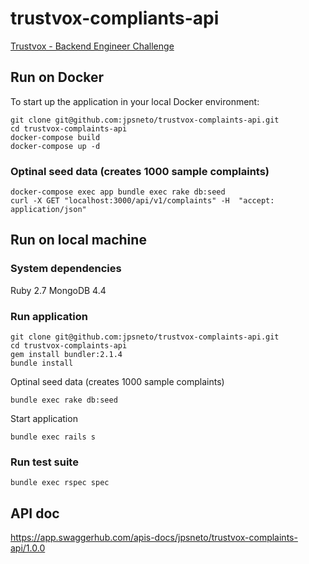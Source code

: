 # trustvox-compliants-api
[Trustvox - Backend Engineer Challenge](https://gist.github.com/cleytonmessias/6098d0747743620dfc58f977a8f1ded7)

## Run on Docker
To start up the application in your local Docker environment:

```
git clone git@github.com:jpsneto/trustvox-complaints-api.git
cd trustvox-complaints-api
docker-compose build
docker-compose up -d
```

### Optinal seed data (creates 1000 sample complaints)
```
docker-compose exec app bundle exec rake db:seed 
curl -X GET "localhost:3000/api/v1/complaints" -H  "accept: application/json"
```

## Run on local machine
### System dependencies
Ruby 2.7
MongoDB 4.4 

### Run application
```
git clone git@github.com:jpsneto/trustvox-complaints-api.git
cd trustvox-complaints-api
gem install bundler:2.1.4
bundle install
```
Optinal seed data (creates 1000 sample complaints)
```
bundle exec rake db:seed
```
Start application

```
bundle exec rails s
```
### Run test suite
```
bundle exec rspec spec
```


## API doc
https://app.swaggerhub.com/apis-docs/jpsneto/trustvox-complaints-api/1.0.0
